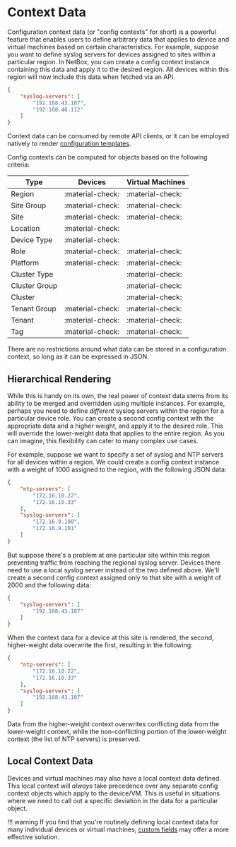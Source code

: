 # Context Data

Configuration context data (or "config contexts" for short) is a powerful feature that enables users to define arbitrary data that applies to device and virtual machines based on certain characteristics. For example, suppose you want to define syslog servers for devices assigned to sites within a particular region. In NetBox, you can create a config context instance containing this data and apply it to the desired region. All devices within this region will now include this data when fetched via an API.

```json
{
    "syslog-servers": [
        "192.168.43.107",
        "192.168.48.112"
    ]
}
```

Context data can be consumed by remote API clients, or it can be employed natively to render [configuration templates](./configuration-rendering.md).

Config contexts can be computed for objects based on the following criteria:

| Type          | Devices          | Virtual Machines |
|---------------|------------------|------------------|
| Region        | :material-check: | :material-check: |
| Site Group    | :material-check: | :material-check: |
| Site          | :material-check: | :material-check: |
| Location      | :material-check: |                  |
| Device Type   | :material-check: |                  |
| Role          | :material-check: | :material-check: |
| Platform      | :material-check: | :material-check: |
| Cluster Type  |                  | :material-check: |
| Cluster Group |                  | :material-check: |
| Cluster       |                  | :material-check: |
| Tenant Group  | :material-check: | :material-check: |
| Tenant        | :material-check: | :material-check: |
| Tag           | :material-check: | :material-check: |

There are no restrictions around what data can be stored in a configuration context, so long as it can be expressed in JSON.

## Hierarchical Rendering

While this is handy on its own, the real power of context data stems from its ability to be merged and overridden using multiple instances. For example, perhaps you need to define _different_ syslog servers within the region for a particular device role. You can create a second config context with the appropriate data and a higher weight, and apply it to the desired role. This will override the lower-weight data that applies to the entire region. As you can imagine, this flexibility can cater to many complex use cases.

For example, suppose we want to specify a set of syslog and NTP servers for all devices within a region. We could create a config context instance with a weight of 1000 assigned to the region, with the following JSON data:

```json
{
    "ntp-servers": [
        "172.16.10.22",
        "172.16.10.33"
    ],
    "syslog-servers": [
        "172.16.9.100",
        "172.16.9.101"
    ]
}
```

But suppose there's a problem at one particular site within this region preventing traffic from reaching the regional syslog server. Devices there need to use a local syslog server instead of the two defined above. We'll create a second config context assigned only to that site with a weight of 2000 and the following data:

```json
{
    "syslog-servers": [
        "192.168.43.107"
    ]
}
```

When the context data for a device at this site is rendered, the second, higher-weight data overwrite the first, resulting in the following:

```json
{
    "ntp-servers": [
        "172.16.10.22",
        "172.16.10.33"
    ],
    "syslog-servers": [
        "192.168.43.107"
    ]
}
```

Data from the higher-weight context overwrites conflicting data from the lower-weight context, while the non-conflicting portion of the lower-weight context (the list of NTP servers) is preserved.

## Local Context Data

Devices and virtual machines may also have a local context data defined. This local context will _always_ take precedence over any separate config context objects which apply to the device/VM. This is useful in situations where we need to call out a specific deviation in the data for a particular object.

!!! warning
    If you find that you're routinely defining local context data for many individual devices or virtual machines, [custom fields](./customization.md#custom-fields) may offer a more effective solution.
